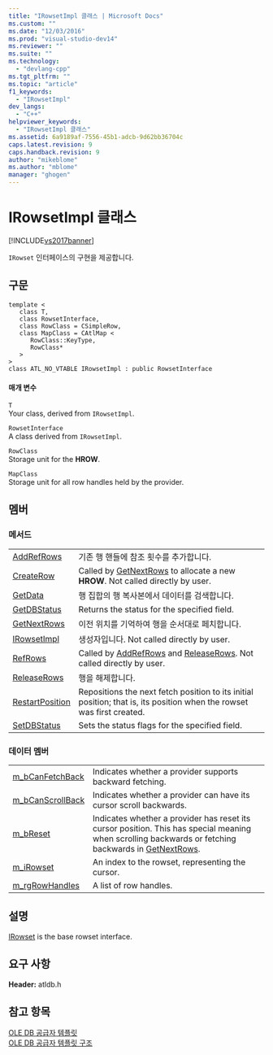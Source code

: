 ```yaml
---
title: "IRowsetImpl 클래스 | Microsoft Docs"
ms.custom: ""
ms.date: "12/03/2016"
ms.prod: "visual-studio-dev14"
ms.reviewer: ""
ms.suite: ""
ms.technology: 
  - "devlang-cpp"
ms.tgt_pltfrm: ""
ms.topic: "article"
f1_keywords: 
  - "IRowsetImpl"
dev_langs: 
  - "C++"
helpviewer_keywords: 
  - "IRowsetImpl 클래스"
ms.assetid: 6a9189af-7556-45b1-adcb-9d62bb36704c
caps.latest.revision: 9
caps.handback.revision: 9
author: "mikeblome"
ms.author: "mblome"
manager: "ghogen"
---
```

# IRowsetImpl 클래스
[!INCLUDE[vs2017banner](../../assembler/inline/includes/vs2017banner.md)]

`IRowset` 인터페이스의 구현을 제공합니다.  
  
## 구문  
  
```  
template <  
   class T,   
   class RowsetInterface,  
   class RowClass = CSimpleRow,  
   class MapClass = CAtlMap <  
      RowClass::KeyType,  
      RowClass*   
   >  
>  
class ATL_NO_VTABLE IRowsetImpl : public RowsetInterface  
```  
  
#### 매개 변수  
 `T`  
 Your class, derived from `IRowsetImpl`.  
  
 `RowsetInterface`  
 A class derived from `IRowsetImpl`.  
  
 `RowClass`  
 Storage unit for the **HROW**.  
  
 `MapClass`  
 Storage unit for all row handles held by the provider.  
  
## 멤버  
  
### 메서드  
  
|||  
|-|-|  
|[AddRefRows](../../data/oledb/irowsetimpl-addrefrows.md)|기존 행 핸들에 참조 횟수를 추가합니다.|  
|[CreateRow](../../data/oledb/irowsetimpl-createrow.md)|Called by [GetNextRows](../../data/oledb/irowsetimpl-getnextrows.md) to allocate a new **HROW**.  Not called directly by user.|  
|[GetData](../../data/oledb/irowsetimpl-getdata.md)|행 집합의 행 복사본에서 데이터를 검색합니다.|  
|[GetDBStatus](../../data/oledb/irowsetimpl-getdbstatus.md)|Returns the status for the specified field.|  
|[GetNextRows](../../data/oledb/irowsetimpl-getnextrows.md)|이전 위치를 기억하여 행을 순서대로 페치합니다.|  
|[IRowsetImpl](../../data/oledb/irowsetimpl-class.md)|생성자입니다.  Not called directly by user.|  
|[RefRows](../../data/oledb/irowsetimpl-refrows.md)|Called by [AddRefRows](../../data/oledb/irowsetimpl-addrefrows.md) and [ReleaseRows](../../data/oledb/irowsetimpl-releaserows.md).  Not called directly by user.|  
|[ReleaseRows](../../data/oledb/irowsetimpl-releaserows.md)|행을 해제합니다.|  
|[RestartPosition](../../data/oledb/irowsetimpl-restartposition.md)|Repositions the next fetch position to its initial position; that is, its position when the rowset was first created.|  
|[SetDBStatus](../../data/oledb/irowsetimpl-setdbstatus.md)|Sets the status flags for the specified field.|  
  
### 데이터 멤버  
  
|||  
|-|-|  
|[m\_bCanFetchBack](../../data/oledb/irowsetimpl-m-bcanfetchback.md)|Indicates whether a provider supports backward fetching.|  
|[m\_bCanScrollBack](../../data/oledb/irowsetimpl-m-bcanscrollback.md)|Indicates whether a provider can have its cursor scroll backwards.|  
|[m\_bReset](../../data/oledb/irowsetimpl-m-breset.md)|Indicates whether a provider has reset its cursor position.  This has special meaning when scrolling backwards or fetching backwards in [GetNextRows](../../data/oledb/irowsetimpl-getnextrows.md).|  
|[m\_iRowset](../../data/oledb/irowsetimpl-m-irowset.md)|An index to the rowset, representing the cursor.|  
|[m\_rgRowHandles](../../data/oledb/irowsetimpl-m-rgrowhandles.md)|A list of row handles.|  
  
## 설명  
 [IRowset](https://msdn.microsoft.com/en-us/library/ms720986.aspx) is the base rowset interface.  
  
## 요구 사항  
 **Header:** atldb.h  
  
## 참고 항목  
 [OLE DB 공급자 템플릿](../../data/oledb/ole-db-provider-templates-cpp.md)   
 [OLE DB 공급자 템플릿 구조](../../data/oledb/ole-db-provider-template-architecture.md)